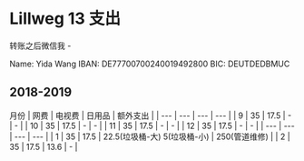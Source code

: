

# Lillweg 13 支出

转账之后微信我 - 

Name: Yida Wang
IBAN: DE77700700240019492800
BIC: DEUTDEDBMUC

## 2018-2019

月份 | 网费 | 电视费 | 日用品 | 额外支出 |
| --- | --- | --- | --- |
| 9 | 35 | 17.5 | - | - |
| 10 | 35 | 17.5 | - | - |
| 11 | 35 | 17.5 | - | - |
| 12 | 35 | 17.5 | - | - |
| --- | --- | --- | --- |
| 1 | 35 | 17.5 | 22.5(垃圾桶-大) 5(垃圾桶-小) | 250(管道维修) |
| 2 | 35 | 17.5 | 13.6 | - |

